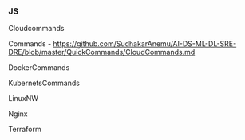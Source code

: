 ### JS

Cloudcommands

Commands - https://github.com/SudhakarAnemu/AI-DS-ML-DL-SRE-DRE/blob/master/QuickCommands/CloudCommands.md

DockerCommands

KubernetsCommands

LinuxNW

Nginx

Terraform
